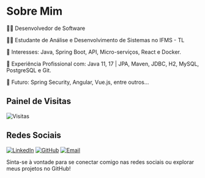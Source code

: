 # Sobre Mim

👨‍💻 Desenvolvedor de Software

👨‍🎓 Estudante de Análise e Desenvolvimento de Sistemas no IFMS - TL

🎯 Interesses: Java, Spring Boot, API, Micro-serviços, React e Docker.

📌 Experiência Profissional com: Java 11, 17 | JPA, Maven, JDBC, H2, MySQL, PostgreSQL e Git.

🚀 Futuro: Spring Security, Angular, Vue.js, entre outros...

## Painel de Visitas
![Visitas](https://visitor-badge.laobi.icu/badge?page_idAlexandreAlencar1)

## Redes Sociais
[![LinkedIn](https://img.shields.io/badge/LinkedIn-Perfil-blue)](https://www.linkedin.com/in/alexandre-s-alencar/)
[![GitHub](https://img.shields.io/badge/GitHub-Perfil-green)](https://github.com/AlexandreAlencar1)
[![Email](https://img.shields.io/badge/Email-Contato-red?style=flat-square&logo=gmail)](mailto:alexandre.s.alencar@hotmail.com)

Sinta-se à vontade para se conectar comigo nas redes sociais ou explorar meus projetos no GitHub!
